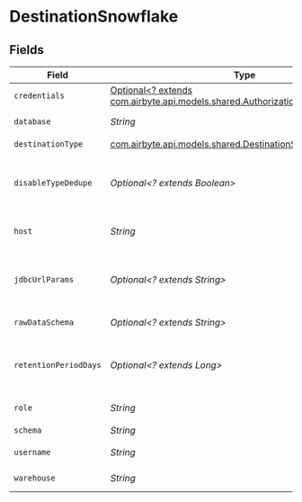 # DestinationSnowflake


## Fields

| Field                                                                                                                                                                                                                                                                                                         | Type                                                                                                                                                                                                                                                                                                          | Required                                                                                                                                                                                                                                                                                                      | Description                                                                                                                                                                                                                                                                                                   | Example                                                                                                                                                                                                                                                                                                       |
| ------------------------------------------------------------------------------------------------------------------------------------------------------------------------------------------------------------------------------------------------------------------------------------------------------------- | ------------------------------------------------------------------------------------------------------------------------------------------------------------------------------------------------------------------------------------------------------------------------------------------------------------- | ------------------------------------------------------------------------------------------------------------------------------------------------------------------------------------------------------------------------------------------------------------------------------------------------------------- | ------------------------------------------------------------------------------------------------------------------------------------------------------------------------------------------------------------------------------------------------------------------------------------------------------------- | ------------------------------------------------------------------------------------------------------------------------------------------------------------------------------------------------------------------------------------------------------------------------------------------------------------- |
| `credentials`                                                                                                                                                                                                                                                                                                 | [Optional<? extends com.airbyte.api.models.shared.AuthorizationMethod>](../../models/shared/AuthorizationMethod.md)                                                                                                                                                                                           | :heavy_minus_sign:                                                                                                                                                                                                                                                                                            | N/A                                                                                                                                                                                                                                                                                                           |                                                                                                                                                                                                                                                                                                               |
| `database`                                                                                                                                                                                                                                                                                                    | *String*                                                                                                                                                                                                                                                                                                      | :heavy_check_mark:                                                                                                                                                                                                                                                                                            | Enter the name of the <a href="https://docs.snowflake.com/en/sql-reference/ddl-database.html#database-schema-share-ddl">database</a> you want to sync data into                                                                                                                                               | AIRBYTE_DATABASE                                                                                                                                                                                                                                                                                              |
| `destinationType`                                                                                                                                                                                                                                                                                             | [com.airbyte.api.models.shared.DestinationSnowflakeSnowflake](../../models/shared/DestinationSnowflakeSnowflake.md)                                                                                                                                                                                           | :heavy_check_mark:                                                                                                                                                                                                                                                                                            | N/A                                                                                                                                                                                                                                                                                                           |                                                                                                                                                                                                                                                                                                               |
| `disableTypeDedupe`                                                                                                                                                                                                                                                                                           | *Optional<? extends Boolean>*                                                                                                                                                                                                                                                                                 | :heavy_minus_sign:                                                                                                                                                                                                                                                                                            | Disable Writing Final Tables. WARNING! The data format in _airbyte_data is likely stable but there are no guarantees that other metadata columns will remain the same in future versions                                                                                                                      |                                                                                                                                                                                                                                                                                                               |
| `host`                                                                                                                                                                                                                                                                                                        | *String*                                                                                                                                                                                                                                                                                                      | :heavy_check_mark:                                                                                                                                                                                                                                                                                            | Enter your Snowflake account's <a href="https://docs.snowflake.com/en/user-guide/admin-account-identifier.html#using-an-account-locator-as-an-identifier">locator</a> (in the format <account_locator>.<region>.<cloud>.snowflakecomputing.com)                                                               | accountname.us-east-2.aws.snowflakecomputing.com                                                                                                                                                                                                                                                              |
| `jdbcUrlParams`                                                                                                                                                                                                                                                                                               | *Optional<? extends String>*                                                                                                                                                                                                                                                                                  | :heavy_minus_sign:                                                                                                                                                                                                                                                                                            | Enter the additional properties to pass to the JDBC URL string when connecting to the database (formatted as key=value pairs separated by the symbol &). Example: key1=value1&key2=value2&key3=value3                                                                                                         |                                                                                                                                                                                                                                                                                                               |
| `rawDataSchema`                                                                                                                                                                                                                                                                                               | *Optional<? extends String>*                                                                                                                                                                                                                                                                                  | :heavy_minus_sign:                                                                                                                                                                                                                                                                                            | The schema to write raw tables into (default: airbyte_internal)                                                                                                                                                                                                                                               |                                                                                                                                                                                                                                                                                                               |
| `retentionPeriodDays`                                                                                                                                                                                                                                                                                         | *Optional<? extends Long>*                                                                                                                                                                                                                                                                                    | :heavy_minus_sign:                                                                                                                                                                                                                                                                                            | The number of days of Snowflake Time Travel to enable on the tables. See <a href="https://docs.snowflake.com/en/user-guide/data-time-travel#data-retention-period">Snowflake's documentation</a> for more information. Setting a nonzero value will incur increased storage costs in your Snowflake instance. |                                                                                                                                                                                                                                                                                                               |
| `role`                                                                                                                                                                                                                                                                                                        | *String*                                                                                                                                                                                                                                                                                                      | :heavy_check_mark:                                                                                                                                                                                                                                                                                            | Enter the <a href="https://docs.snowflake.com/en/user-guide/security-access-control-overview.html#roles">role</a> that you want to use to access Snowflake                                                                                                                                                    | AIRBYTE_ROLE                                                                                                                                                                                                                                                                                                  |
| `schema`                                                                                                                                                                                                                                                                                                      | *String*                                                                                                                                                                                                                                                                                                      | :heavy_check_mark:                                                                                                                                                                                                                                                                                            | Enter the name of the default <a href="https://docs.snowflake.com/en/sql-reference/ddl-database.html#database-schema-share-ddl">schema</a>                                                                                                                                                                    | AIRBYTE_SCHEMA                                                                                                                                                                                                                                                                                                |
| `username`                                                                                                                                                                                                                                                                                                    | *String*                                                                                                                                                                                                                                                                                                      | :heavy_check_mark:                                                                                                                                                                                                                                                                                            | Enter the name of the user you want to use to access the database                                                                                                                                                                                                                                             | AIRBYTE_USER                                                                                                                                                                                                                                                                                                  |
| `warehouse`                                                                                                                                                                                                                                                                                                   | *String*                                                                                                                                                                                                                                                                                                      | :heavy_check_mark:                                                                                                                                                                                                                                                                                            | Enter the name of the <a href="https://docs.snowflake.com/en/user-guide/warehouses-overview.html#overview-of-warehouses">warehouse</a> that you want to use as a compute cluster                                                                                                                              | AIRBYTE_WAREHOUSE                                                                                                                                                                                                                                                                                             |